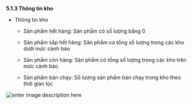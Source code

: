 **5.1.3	Thông tin kho**

- Thông tin kho
   
   + Sản phẩm hết hàng: Sản phẩm có số lượng bằng 0
   
   + Sản phẩm sắp hết hàng: Sản phẩm có tổng số lượng trong các kho dưới mức cảnh báo
   
   + Sản phẩm còn hàng: Sản phẩm có tổng số lượng trong các kho trên mức cảnh báo
   
   + Sản phẩm bán chạy: Số lượng sản phẩm bán chạy trong kho theo thời gian lọc
  
![enter image description here](https://static8.muarecdn.com/original/muare/images/2021/04/09/5908945_screenshot-123.png)

